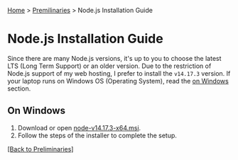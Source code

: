 [Home](../README.md) > [Premilinaries](../README.md#preliminaries) > Node.js Installation Guide

# Node.js Installation Guide

Since there are many Node.js versions, it's up to you to choose the latest LTS (Long Term Support) or an older version. Due to the restriction of Node.js support of my web hosting, I prefer to install the `v14.17.3` version. If your laptop runs on Windows OS (Operating System), read the [on Windows](#on-windows) section.

## On Windows

1. Download or open [node-v14.17.3-x64.msi](https://nodejs.org/download/release/v14.17.3/node-v14.17.3-x64.msi).
2. Follow the steps of the installer to complete the setup.

[[Back to Preliminaries]](../README.md#preliminaries)
